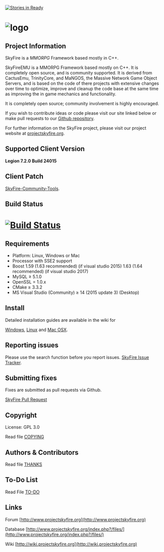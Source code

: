 [![Stories in Ready](https://badge.waffle.io/ProjectSkyfire/7.x.x.png?label=ready&title=Ready)](https://waffle.io/ProjectSkyfire/7.x.x)
# ![logo](http://www.projectskyfire.org/public/style_images/15_14_skyfire_logo.png)

## Project Information
SkyFire is a *MMORPG* Framework based mostly in C++.

SkyFireEMU is a MMORPG Framework based mostly on C++. It is completely 
open source, and is community supported. It is derived
from CactusEmu, TrinityCore, and MaNGOS, the Massive Network Game Object Servers, 
and is based on the code of there projects with extensive changes over time to optimize, 
improve and cleanup the code base at the same time as improving the in game mechanics
and functionality.

It is completely open source; community involvement is highly encouraged.

If you wish to contribute ideas or code please visit our site linked below or
make pull requests to our 
[Github repository](https://github.com/ProjectSkyfire/7.x.x).

For further information on the SkyFire project, please visit our project website at 
[projectskyfire.org](http://www.projectskyfire.org).

## Supported Client Version
**Legion 7.2.0 Build 24015**

## Client Patch
[SkyFire-Community-Tools](https://github.com/ProjectSkyfire/SkyFire-Community-Tools).

## Build Status
# [![Build Status](https://travis-ci.org/ProjectSkyfire/7.x.x.png)](https://travis-ci.org/ProjectSkyfire/SkyFire.548)

## Requirements
+ Platform: Linux, Windows or Mac
+ Processor with SSE2 support 
+ Boost 1.59 (1.63 recommended) (if visual studio 2015) 1.63 (1.64 recommended) (if visual studio 2017)
+ MySQL ≥ 5.1.0 
+ OpenSSL = 1.0.x 
+ CMake ≥ 3.3.2
+ MS Visual Studio (Community) ≥ 14 (2015 update 3) (Desktop)


## Install
Detailed installation guides are available in the wiki for

[Windows](http://wiki.projectskyfire.org/index.php?title=Installation_Windows),
[Linux](http://wiki.projectskyfire.org/index.php?title=Installation_Linux) and
[Mac OSX](http://wiki.projectskyfire.org/index.php?title=Installation_Mac_OS_X).


## Reporting issues
Please use the search function before you report issues.
[SkyFire Issue Tracker](https://github.com/ProjectSkyfire/7.x.x/issues).

## Submitting fixes
Fixes are submitted as pull requests via Github.

[SkyFire Pull Request](https://github.com/ProjectSkyfire/7.x.x/pulls)

## Copyright
License: GPL 3.0

Read file [COPYING](COPYING.md)

## Authors &amp; Contributors
Read file [THANKS](THANKS.md)

## To-Do List
Read File [TO-DO](TODO.md)

## Links
Forum [http://www.projectskyfire.org](http://www.projectskyfire.org)

Database [http://www.projectskyfire.org/index.php?/files/](http://www.projectskyfire.org/index.php?/files/)

Wiki [http://wiki.projectskyfire.org](http://wiki.projectskyfire.org)